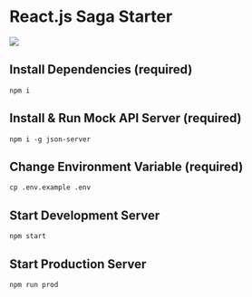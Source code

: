 # React.js Saga Starter

![](http://i.giphy.com/3o6Zt9J9GvwzwN8rgA.gif)

## Install Dependencies (required)

```
npm i
```

## Install & Run Mock API Server (required)

```
npm i -g json-server
```

## Change Environment Variable (required)

```
cp .env.example .env
```

## Start Development Server

```
npm start
```

## Start Production Server

```
npm run prod
```
